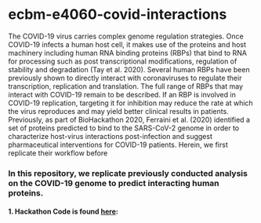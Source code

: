 # ecbm-e4060-covid-interactions 

The COVID-19 virus carries complex genome regulation strategies. Once COVID-19 infects a human host cell, it makes use of the proteins and host machinery including human RNA binding proteins (RBPs) that bind to RNA for processing such as post transcriptional modifications, regulation of stability and degradation (Tay et al. 2020). Several human RBPs have been previously shown to directly interact with coronaviruses to regulate their transcription, replication and translation. The full range of RBPs that may interact with COVID-19 remain to be described. If an RBP is involved in COVID-19 replication, targeting it for inhibition may reduce the rate at which the virus reproduces and may yield better clinical results in patients. Previously, as part of BioHackathon 2020, Ferraini et al. (2020) identified a set of proteins predicted to bind to the SARS-CoV-2 genome in order to characterize host-virus interactions post-infection and suggest pharmaceutical interventions for COVID-19 patients. Herein, we first replicate their workflow before 


### In this repository, we replicate previously conducted analysis on the COVID-19 genome to predict interacting human proteins. 

#### 1. Hackathon Code is found [here](hackathon_published): 
